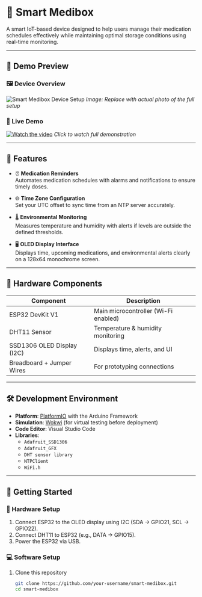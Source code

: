 # 💊 Smart Medibox

A smart IoT-based device designed to help users manage their medication schedules effectively while maintaining optimal storage conditions using real-time monitoring.

---

## 📸 Demo Preview

### 🖼️ Device Overview
![Smart Medibox Device Setup](docs/images/device-overview-placeholder.jpg)
*Image: Replace with actual photo of the full setup*

### 🎥 Live Demo
[![Watch the video](docs/images/video-thumbnail-placeholder.jpg)](https://www.youtube.com/watch?v=your-demo-link)
*Click to watch full demonstration*

---

## 🔧 Features

- ⏰ **Medication Reminders**  
  Automates medication schedules with alarms and notifications to ensure timely doses.

- 🌐 **Time Zone Configuration**  
  Set your UTC offset to sync time from an NTP server accurately.

- 🌡️ **Environmental Monitoring**  
  Measures temperature and humidity with alerts if levels are outside the defined thresholds.

- 🖥️ **OLED Display Interface**  
  Displays time, upcoming medications, and environmental alerts clearly on a 128x64 monochrome screen.

---

## 🔩 Hardware Components

| Component                     | Description                             |
|------------------------------|-----------------------------------------|
| ESP32 DevKit V1              | Main microcontroller (Wi-Fi enabled)    |
| DHT11 Sensor                 | Temperature & humidity monitoring       |
| SSD1306 OLED Display (I2C)   | Displays time, alerts, and UI           |
| Breadboard + Jumper Wires    | For prototyping connections             |

---

## 🛠️ Development Environment

- **Platform**: [PlatformIO](https://platformio.org/) with the Arduino Framework  
- **Simulation**: [Wokwi](https://wokwi.com/) (for virtual testing before deployment)  
- **Code Editor**: Visual Studio Code  
- **Libraries**:
  - `Adafruit_SSD1306`
  - `Adafruit_GFX`
  - `DHT sensor library`
  - `NTPClient`
  - `WiFi.h`

---

## 🚀 Getting Started

### 🔌 Hardware Setup
1. Connect ESP32 to the OLED display using I2C (SDA → GPIO21, SCL → GPIO22).
2. Connect DHT11 to ESP32 (e.g., DATA → GPIO15).
3. Power the ESP32 via USB.

### 💻 Software Setup
1. Clone this repository  
   ```bash
   git clone https://github.com/your-username/smart-medibox.git
   cd smart-medibox
